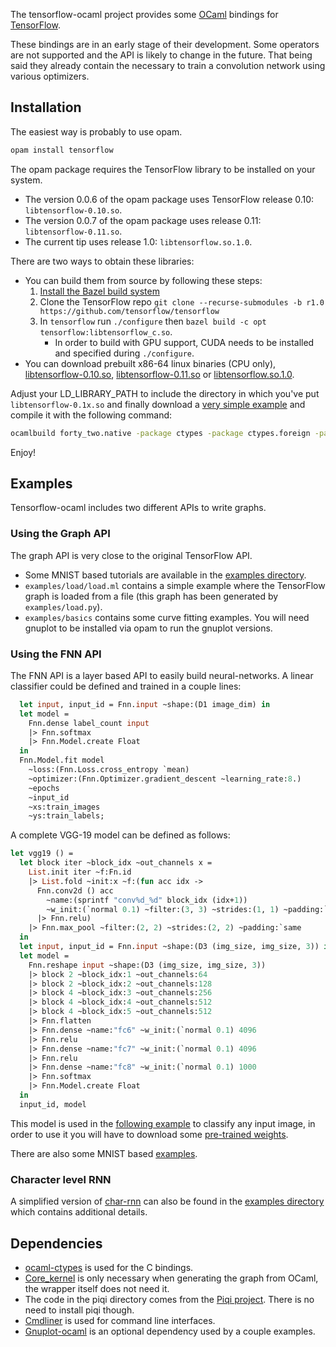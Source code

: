 The tensorflow-ocaml project provides some [OCaml](http://ocaml.org) bindings for [TensorFlow](http://tensorflow.org).

These bindings are in an early stage of their development. Some operators are not supported and the API is likely to change in the future. That being said they already contain the necessary to train a convolution network using various optimizers.

## Installation

The easiest way is probably to use opam.

```bash
opam install tensorflow
```

The opam package requires the TensorFlow library to be installed on your system.

* The version 0.0.6 of the opam package uses TensorFlow release 0.10: `libtensorflow-0.10.so`.
* The version 0.0.7 of the opam package uses release 0.11: `libtensorflow-0.11.so`.
* The current tip uses release 1.0: `libtensorflow.so.1.0`.

There are two ways to obtain these libraries:
* You can build them from source by following these steps:
    1. [Install the Bazel build system](http://bazel.io/docs/install.html)
    1. Clone the TensorFlow repo `git clone --recurse-submodules -b r1.0 https://github.com/tensorflow/tensorflow`
    1. In `tensorflow` run `./configure` then `bazel build -c opt tensorflow:libtensorflow_c.so`.
       - In order to build with GPU support, CUDA needs to be installed and specified during `./configure`.
* You can download prebuilt x86-64 linux binaries (CPU only), [libtensorflow-0.10.so](https://github.com/LaurentMazare/tensorflow-ocaml/releases/download/0.0.5/libtensorflow-0.10.so), [libtensorflow-0.11.so](https://github.com/LaurentMazare/tensorflow-ocaml/releases/download/0.0.6/libtensorflow-0.11.so) or [libtensorflow.so.1.0](https://github.com/LaurentMazare/tensorflow-ocaml/releases/download/0.0.7/libtensorflow.so.1.0).

Adjust your LD_LIBRARY_PATH to include the directory in which you've put `libtensorflow-0.1x.so` and finally download a [very simple example](https://github.com/LaurentMazare/tensorflow-ocaml/tree/master/examples/basics/forty_two.ml) and compile it with the following command:
```bash
ocamlbuild forty_two.native -package ctypes -package ctypes.foreign -package core_kernel -package tensorflow -cflags -w,-40
```

Enjoy!

## Examples

Tensorflow-ocaml includes two different APIs to write graphs.

### Using the Graph API

The graph API is very close to the original TensorFlow API.
* Some MNIST based tutorials are available in the [examples directory](https://github.com/LaurentMazare/tensorflow-ocaml/tree/master/examples/mnist).
* `examples/load/load.ml` contains a simple example where the TensorFlow graph is loaded from a file (this graph has been generated by `examples/load.py`).
* `examples/basics` contains some curve fitting examples. You will need gnuplot to be installed via opam to run the gnuplot versions.

### Using the FNN API

The FNN API is a layer based API to easily build neural-networks. A linear classifier could be defined and trained in a couple lines:

```ocaml
  let input, input_id = Fnn.input ~shape:(D1 image_dim) in
  let model =
    Fnn.dense label_count input
    |> Fnn.softmax
    |> Fnn.Model.create Float
  in
  Fnn.Model.fit model
    ~loss:(Fnn.Loss.cross_entropy `mean)
    ~optimizer:(Fnn.Optimizer.gradient_descent ~learning_rate:8.)
    ~epochs
    ~input_id
    ~xs:train_images
    ~ys:train_labels;
```
A complete VGG-19 model can be defined as follows:

```ocaml
let vgg19 () =
  let block iter ~block_idx ~out_channels x =
    List.init iter ~f:Fn.id
    |> List.fold ~init:x ~f:(fun acc idx ->
      Fnn.conv2d () acc
        ~name:(sprintf "conv%d_%d" block_idx (idx+1))
        ~w_init:(`normal 0.1) ~filter:(3, 3) ~strides:(1, 1) ~padding:`same ~out_channels
      |> Fnn.relu)
    |> Fnn.max_pool ~filter:(2, 2) ~strides:(2, 2) ~padding:`same
  in
  let input, input_id = Fnn.input ~shape:(D3 (img_size, img_size, 3)) in
  let model =
    Fnn.reshape input ~shape:(D3 (img_size, img_size, 3))
    |> block 2 ~block_idx:1 ~out_channels:64
    |> block 2 ~block_idx:2 ~out_channels:128
    |> block 4 ~block_idx:3 ~out_channels:256
    |> block 4 ~block_idx:4 ~out_channels:512
    |> block 4 ~block_idx:5 ~out_channels:512
    |> Fnn.flatten
    |> Fnn.dense ~name:"fc6" ~w_init:(`normal 0.1) 4096
    |> Fnn.relu
    |> Fnn.dense ~name:"fc7" ~w_init:(`normal 0.1) 4096
    |> Fnn.relu
    |> Fnn.dense ~name:"fc8" ~w_init:(`normal 0.1) 1000
    |> Fnn.softmax
    |> Fnn.Model.create Float
  in
  input_id, model
```
This model is used in the [following example](https://github.com/LaurentMazare/tensorflow-ocaml/blob/master/examples/fnn/vgg19.ml) to classify any input image, in order to use it you will have to download some [pre-trained weights](https://github.com/LaurentMazare/tensorflow-ocaml/releases/download/0.0.7/vgg19.cpkt).


There are also some MNIST based [examples](https://github.com/LaurentMazare/tensorflow-ocaml/tree/master/examples/fnn).

### Character level RNN

A simplified version of [char-rnn](https://github.com/karpathy/char-rnn) can also be found in the [examples directory](https://github.com/LaurentMazare/tensorflow-ocaml/blob/master/examples/char_rnn) which contains additional details.

## Dependencies

* [ocaml-ctypes](https://github.com/ocamllabs/ocaml-ctypes) is used for the C bindings.
* [Core_kernel](https://github.com/janestreet/core_kernel) is only necessary when generating the graph from OCaml, the wrapper itself does not need it.
* The code in the piqi directory comes from the [Piqi project](http://piqi.org). There is no need to install piqi though.
* [Cmdliner](https://github.com/dbuenzli/cmdliner) is used for command line interfaces.
* [Gnuplot-ocaml](https://bitbucket.org/ogu/gnuplot-ocaml) is an optional dependency used by a couple examples.
